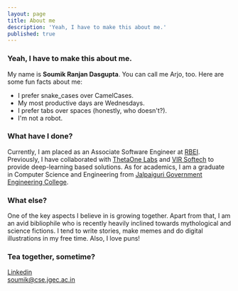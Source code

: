 ```yaml
---
layout: page
title: About me
description: 'Yeah, I have to make this about me.'
published: true
---
```


### Yeah, I have to make this about me.
My name is **Soumik Ranjan Dasgupta**. You can call me Arjo, too. Here are some fun facts about me:

- I prefer snake_cases over CamelCases.
- My most productive days are Wednesdays.
- I prefer tabs over spaces (honestly, who doesn't?).
- I'm not a robot.

### What have I done?

Currently, I am placed as an Associate Software Engineer at [RBEI](https://www.bosch.in/). Previously, I have collaborated with [ThetaOne Labs](http://thetaonelab.com/) and [VIR Softech](https://www.virsoftech.com/) to provide deep-learning based solutions. As for academics, I am a graduate in Computer Science and Engineering from [Jalpaiguri Government Engineering College](https://jgec.ac.in).

### What else?

One of the key aspects I believe in is growing together. Apart from that, I am an avid bibliophile who is recently heavily inclined towards mythological and science fictions. I tend to write stories, make memes and do digital illustrations in my free time. Also, I love puns!

### Tea together, sometime?
[Linkedin](https://www.linkedin.com/in/soumik-ranjan-dasgupta/)  
[soumik@cse.jgec.ac.in](mailto:soumik@cse.jgec.ac.in)

